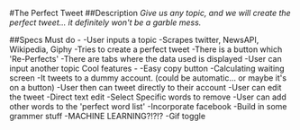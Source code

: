 #The Perfect Tweet
##Description
    *Give us any topic, and we will create the perfect tweet... it definitely won't be a garble mess.*

##Specs
    Must do - 
        -User inputs a topic
        -Scrapes twitter, NewsAPI, Wikipedia, Giphy
        -Tries to create a perfect tweet
        -There is a button which 'Re-Perfects'
        -There are tabs where the data used is displayed
        -User can input another topic
    Cool features - 
        -Easy copy button
        -Calculating waiting screen
        -It tweets to a dummy account. (could be automatic... or maybe it's on a button)
        -User then can tweet directly to their account
        -User can edit the tweet
            -Direct text edit
            -Select Specific words to remove
            -User can add other words to the 'perfect word list' 
        -Incorporate facebook
        -Build in some grammer stuff
        -MACHINE LEARNING?!?!?
        -Gif toggle